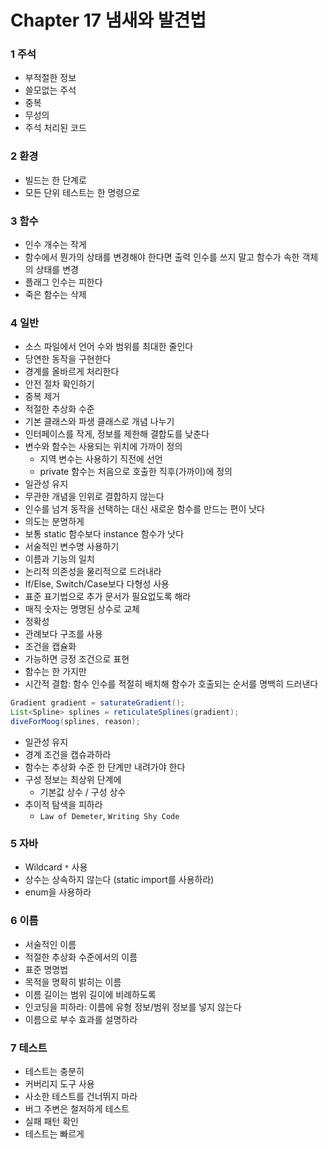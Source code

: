 # Chapter 17 냄새와 발견법
### 1 주석
- 부적절한 정보
- 쓸모없는 주석
- 중복
- 무성의
- 주석 처리된 코드

### 2 환경
- 빌드는 한 단계로
- 모든 단위 테스트는 한 명령으로

### 3 함수
- 인수 개수는 작게
- 함수에서 뭔가의 상태를 변경해야 한다면 출력 인수를 쓰지 말고 함수가 속한 객체의 상태를 변경
- 플래그 인수는 피한다
- 죽은 함수는 삭제

### 4 일반
- 소스 파일에서 언어 수와 범위를 최대한 줄인다
- 당연한 동작을 구현한다
- 경계를 올바르게 처리한다
- 안전 절차 확인하기
- 중복 제거
- 적절한 추상화 수준
- 기본 클래스와 파생 클래스로 개념 나누기
- 인터페이스를 작게, 정보를 제한해 결합도를 낮춘다
- 변수와 함수는 사용되는 위치에 가까이 정의
    - 지역 변수는 사용하기 직전에 선언
    - private 함수는 처음으로 호출한 직후(가까이)에 정의
- 일관성 유지
- 무관한 개념을 인위로 결합하지 않는다
- 인수를 넘겨 동작을 선택하는 대신 새로운 함수를 만드는 편이 낫다
- 의도는 분명하게
- 보통 static 함수보다 instance 함수가 낫다
- 서술적인 변수명 사용하기
- 이름과 기능의 일치
- 논리적 의존성을 물리적으로 드러내라
- If/Else, Switch/Case보다 다형성 사용
- 표준 표기법으로 추가 문서가 필요없도록 해라
- 매직 숫자는 명명된 상수로 교체
- 정확성
- 관례보다 구조를 사용
- 조건을 캡슐화
- 가능하면 긍정
 조건으로 표현
- 함수는 한 가지만
- 시간적 결합: 함수 인수를 적절히 배치해 함수가 호출되는 순서를 명백히 드러낸다
```java
Gradient gradient = saturateGradient();
List<Spline> splines = reticulateSplines(gradient);
diveForMoog(splines, reason);
```
- 일관성 유지
- 경계 조건을 캡슈과하라
- 함수는 추상화 수준 한 단계만 내려가야 한다
- 구성 정보는 최상위 단계에
    - 기본값 상수 / 구성 상수
- 추이적 탐색을 피하라
    - `Law of Demeter`, `Writing Shy Code`

### 5 자바
- Wildcard `*` 사용
- 상수는 상속하지 않는다 (static import를 사용하라)
- enum을 사용하라

### 6 이름
- 서술적인 이름
- 적절한 추상화 수준에서의 이름
- 표준 명명법
- 목적을 명확히 밝히는 이름
- 이름 길이는 범위 길이에 비례하도록
- 인코딩을 피하라: 이름에 유형 정보/범위 정보를 넣지 않는다
- 이름으로 부수 효과를 설명하라

### 7 테스트
- 테스트는 충분히
- 커버리지 도구 사용
- 사소한 테스트를 건너뛰지 마라
- 버그 주변은 철저하게 테스트
- 실패 패턴 확인
- 테스트는 빠르게
